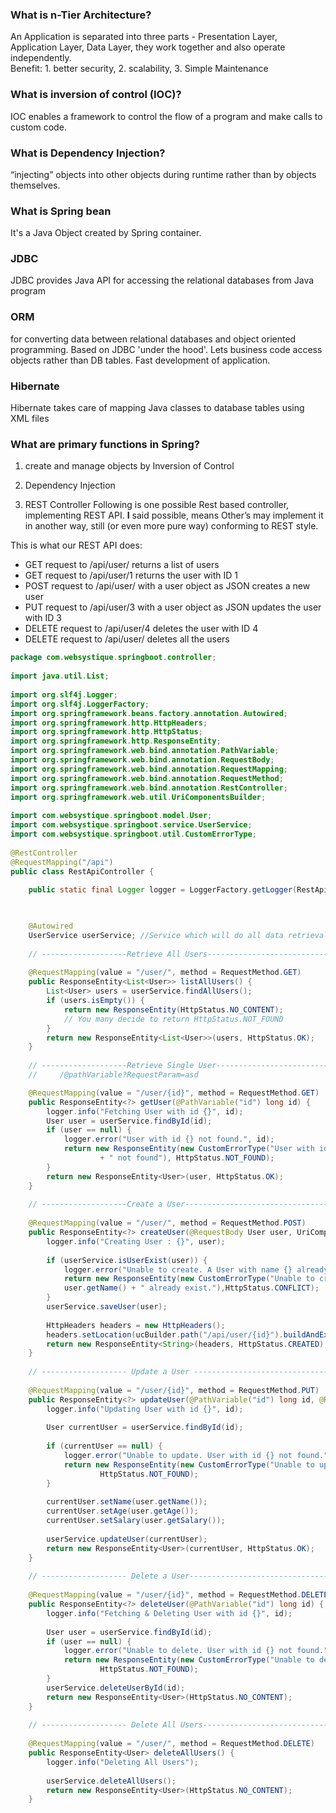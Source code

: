 ### What is n-Tier Architecture?
An Application is separated into three parts - Presentation Layer, Application Layer, Data Layer, they work together and also operate independently.  
Benefit: 1. better security, 2. scalability, 3. Simple Maintenance

### What is inversion of control (IOC)?
IOC enables a framework to control the flow of a program and make calls to custom code. 

### What is Dependency Injection?
“injecting” objects into other objects during runtime rather than by objects themselves.

### What is Spring bean
It's a Java Object created by Spring container.

### JDBC
JDBC provides Java API for accessing the relational databases from Java program

### ORM
for converting data between relational databases and object oriented programming. Based on JDBC 'under the hood'. Lets business code access objects rather than DB tables. Fast development of application.

### Hibernate 
Hibernate takes care of mapping Java classes to database tables using XML files


### What are primary functions in Spring?
1. create and manage objects by Inversion of Control
2. Dependency Injection

3. REST Controller
Following is one possible Rest based controller, implementing REST API. **I** said possible, means Other’s may implement it in another way, still (or even more pure way) conforming to REST style.

This is what our REST API does:

* GET request to /api/user/ returns a list of users
* GET request to /api/user/1 returns the user with ID 1
* POST request to /api/user/ with a user object as JSON creates a new user
* PUT request to /api/user/3 with a user object as JSON updates the user with ID 3
* DELETE request to /api/user/4 deletes the user with ID 4
* DELETE request to /api/user/ deletes all the users

```java
package com.websystique.springboot.controller;
 
import java.util.List;
 
import org.slf4j.Logger;
import org.slf4j.LoggerFactory;
import org.springframework.beans.factory.annotation.Autowired;
import org.springframework.http.HttpHeaders;
import org.springframework.http.HttpStatus;
import org.springframework.http.ResponseEntity;
import org.springframework.web.bind.annotation.PathVariable;
import org.springframework.web.bind.annotation.RequestBody;
import org.springframework.web.bind.annotation.RequestMapping;
import org.springframework.web.bind.annotation.RequestMethod;
import org.springframework.web.bind.annotation.RestController;
import org.springframework.web.util.UriComponentsBuilder;
 
import com.websystique.springboot.model.User;
import com.websystique.springboot.service.UserService;
import com.websystique.springboot.util.CustomErrorType;
 
@RestController
@RequestMapping("/api")
public class RestApiController {
 
    public static final Logger logger = LoggerFactory.getLogger(RestApiController.class);
 


    @Autowired
    UserService userService; //Service which will do all data retrieval/manipulation work
 
    // -------------------Retrieve All Users---------------------------------------------
 
    @RequestMapping(value = "/user/", method = RequestMethod.GET)
    public ResponseEntity<List<User>> listAllUsers() {
        List<User> users = userService.findAllUsers();
        if (users.isEmpty()) {
            return new ResponseEntity(HttpStatus.NO_CONTENT);
            // You many decide to return HttpStatus.NOT_FOUND
        }
        return new ResponseEntity<List<User>>(users, HttpStatus.OK);
    }
 
    // -------------------Retrieve Single User------------------------------------------
    //     /@pathVariable?RequestParam=asd

    @RequestMapping(value = "/user/{id}", method = RequestMethod.GET)
    public ResponseEntity<?> getUser(@PathVariable("id") long id) {
        logger.info("Fetching User with id {}", id);
        User user = userService.findById(id);
        if (user == null) {
            logger.error("User with id {} not found.", id);
            return new ResponseEntity(new CustomErrorType("User with id " + id 
                    + " not found"), HttpStatus.NOT_FOUND);
        }
        return new ResponseEntity<User>(user, HttpStatus.OK);
    }
 
    // -------------------Create a User-------------------------------------------
 
    @RequestMapping(value = "/user/", method = RequestMethod.POST)
    public ResponseEntity<?> createUser(@RequestBody User user, UriComponentsBuilder ucBuilder) {
        logger.info("Creating User : {}", user);
 
        if (userService.isUserExist(user)) {
            logger.error("Unable to create. A User with name {} already exist", user.getName());
            return new ResponseEntity(new CustomErrorType("Unable to create. A User with name " + 
            user.getName() + " already exist."),HttpStatus.CONFLICT);
        }
        userService.saveUser(user);
 
        HttpHeaders headers = new HttpHeaders();
        headers.setLocation(ucBuilder.path("/api/user/{id}").buildAndExpand(user.getId()).toUri());
        return new ResponseEntity<String>(headers, HttpStatus.CREATED);
    }
 
    // ------------------- Update a User ------------------------------------------------
 
    @RequestMapping(value = "/user/{id}", method = RequestMethod.PUT)
    public ResponseEntity<?> updateUser(@PathVariable("id") long id, @RequestBody User user) {
        logger.info("Updating User with id {}", id);
 
        User currentUser = userService.findById(id);
 
        if (currentUser == null) {
            logger.error("Unable to update. User with id {} not found.", id);
            return new ResponseEntity(new CustomErrorType("Unable to upate. User with id " + id + " not found."),
                    HttpStatus.NOT_FOUND);
        }
 
        currentUser.setName(user.getName());
        currentUser.setAge(user.getAge());
        currentUser.setSalary(user.getSalary());
 
        userService.updateUser(currentUser);
        return new ResponseEntity<User>(currentUser, HttpStatus.OK);
    }
 
    // ------------------- Delete a User-----------------------------------------
 
    @RequestMapping(value = "/user/{id}", method = RequestMethod.DELETE)
    public ResponseEntity<?> deleteUser(@PathVariable("id") long id) {
        logger.info("Fetching & Deleting User with id {}", id);
 
        User user = userService.findById(id);
        if (user == null) {
            logger.error("Unable to delete. User with id {} not found.", id);
            return new ResponseEntity(new CustomErrorType("Unable to delete. User with id " + id + " not found."),
                    HttpStatus.NOT_FOUND);
        }
        userService.deleteUserById(id);
        return new ResponseEntity<User>(HttpStatus.NO_CONTENT);
    }
 
    // ------------------- Delete All Users-----------------------------
 
    @RequestMapping(value = "/user/", method = RequestMethod.DELETE)
    public ResponseEntity<User> deleteAllUsers() {
        logger.info("Deleting All Users");
 
        userService.deleteAllUsers();
        return new ResponseEntity<User>(HttpStatus.NO_CONTENT);
    }
```